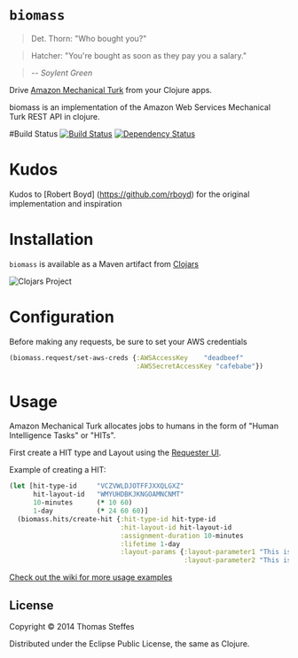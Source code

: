 # `biomass`

> Det. Thorn: "Who bought you?"

> Hatcher: "You're bought as soon as they pay you a salary."

> -- *Soylent Green*

Drive [Amazon Mechanical Turk](http://mturk.com) from your Clojure apps.

biomass is an implementation of the Amazon Web Services Mechanical Turk REST API in clojure.

#Build Status
[![Build Status](https://api.travis-ci.org/smnirven/biomass.png)](http://travis-ci.org/smnirven/biomass)
[![Dependency Status](https://www.versioneye.com/user/projects/52de9f66ec1375d5f7000473/badge.png)](https://www.versioneye.com/user/projects/52de9f66ec1375d5f7000473)
# Kudos
Kudos to [Robert Boyd] (https://github.com/rboyd) for the original implementation and inspiration 

# Installation

`biomass` is available as a Maven artifact from [Clojars](http://clojars.org/com.smnirven/biomass)

![Clojars Project](http://clojars.org/com.smnirven/biomass/latest-version.svg)

# Configuration

Before making any requests, be sure to set your AWS credentials

```clojure
(biomass.request/set-aws-creds {:AWSAccessKey    "deadbeef"
                                :AWSSecretAccessKey "cafebabe"})
```

# Usage

Amazon Mechanical Turk allocates jobs to humans in the form of "Human
Intelligence Tasks" or "HITs".

First create a HIT type and Layout using the [Requester UI](http://docs.aws.amazon.com/AWSMechTurk/latest/RequesterUI/Welcome.html).

Example of creating a HIT:

```clojure
(let [hit-type-id     "VCZVWLDJOTFFJXXQLGXZ"
      hit-layout-id   "WMYUHDBKJKNGOAMNCNMT"
      10-minutes      (* 10 60)
      1-day           (* 24 60 60)]
  (biomass.hits/create-hit {:hit-type-id hit-type-id
                            :hit-layout-id hit-layout-id 
                            :assignment-duration 10-minutes
                            :lifetime 1-day
                            :layout-params {:layout-parameter1 "This is a variable defined in the layout"
                                            :layout-parameter2 "This is another"}})
```
[Check out the wiki for more usage examples](https://github.com/smnirven/biomass/wiki)

## License

Copyright © 2014 Thomas Steffes

Distributed under the Eclipse Public License, the same as Clojure.
